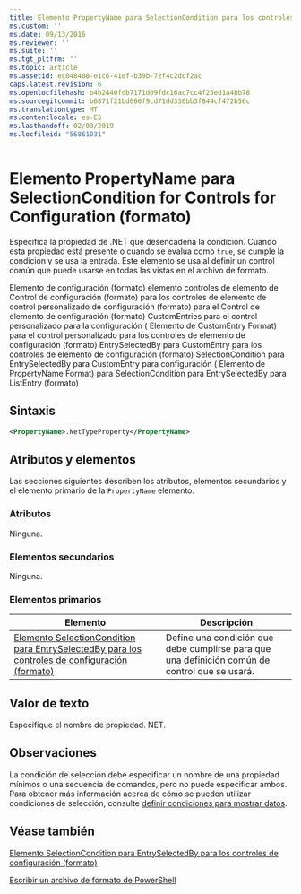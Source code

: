 ```yaml
---
title: Elemento PropertyName para SelectionCondition para los controles de configuración (formato) | Microsoft Docs
ms.custom: ''
ms.date: 09/13/2016
ms.reviewer: ''
ms.suite: ''
ms.tgt_pltfrm: ''
ms.topic: article
ms.assetid: ec048408-e1c6-41ef-b39b-72f4c2dcf2ac
caps.latest.revision: 6
ms.openlocfilehash: b4b2440fdb7171d09fdc16ac7cc4f25ed1a4bb78
ms.sourcegitcommit: b6871f21bd666f9cd71dd336bb3f844cf472b56c
ms.translationtype: MT
ms.contentlocale: es-ES
ms.lasthandoff: 02/03/2019
ms.locfileid: "56861031"
---
```

# <a name="propertyname-element-for-selectioncondition-for-controls-for-configuration-format"></a>Elemento PropertyName para SelectionCondition for Controls for Configuration (formato)

Especifica la propiedad de .NET que desencadena la condición. Cuando esta propiedad está presente o cuando se evalúa como `true`, se cumple la condición y se usa la entrada. Este elemento se usa al definir un control común que puede usarse en todas las vistas en el archivo de formato.

Elemento de configuración (formato) elemento controles de elemento de Control de configuración (formato) para los controles de elemento de control personalizado de configuración (formato) para el Control de elemento de configuración (formato) CustomEntries para el control personalizado para la configuración ( Elemento de CustomEntry Format) para el control personalizado para los controles de elemento de configuración (formato) EntrySelectedBy para CustomEntry para los controles de elemento de configuración (formato) SelectionCondition para EntrySelectedBy para CustomEntry para configuración ( Elemento de PropertyName Format) para SelectionCondition para EntrySelectedBy para ListEntry (formato)

## <a name="syntax"></a>Sintaxis

```xml
<PropertyName>.NetTypeProperty</PropertyName>
```

## <a name="attributes-and-elements"></a>Atributos y elementos

Las secciones siguientes describen los atributos, elementos secundarios y el elemento primario de la `PropertyName` elemento.

### <a name="attributes"></a>Atributos

Ninguna.

### <a name="child-elements"></a>Elementos secundarios

Ninguna.

### <a name="parent-elements"></a>Elementos primarios

|Elemento|Descripción|
|-------------|-----------------|
|[Elemento SelectionCondition para EntrySelectedBy para los controles de configuración (formato)](./selectioncondition-element-for-entryselectedby-for-controls-for-configuration-format.md)|Define una condición que debe cumplirse para que una definición común de control que se usará.|

## <a name="text-value"></a>Valor de texto

Especifique el nombre de propiedad. NET.

## <a name="remarks"></a>Observaciones

La condición de selección debe especificar un nombre de una propiedad mínimos o una secuencia de comandos, pero no puede especificar ambos. Para obtener más información acerca de cómo se pueden utilizar condiciones de selección, consulte [definir condiciones para mostrar datos](./defining-conditions-for-displaying-data.md).

## <a name="see-also"></a>Véase también

[Elemento SelectionCondition para EntrySelectedBy para los controles de configuración (formato)](./selectioncondition-element-for-entryselectedby-for-controls-for-configuration-format.md)

[Escribir un archivo de formato de PowerShell](./writing-a-powershell-formatting-file.md)
